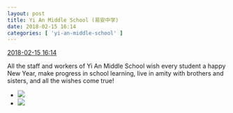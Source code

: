 ```yaml
---
layout: post
title: Yi An Middle School (易安中学)
date: 2018-02-15 16:14
categories: [ 'yi-an-middle-school' ]
---
```


<div class="weibo-info">
  <a href="https://weibo.com/6074218720/G3eS3tdJW">2018-02-15 16:14</a>
</div>

All the staff and workers of Yi An Middle School wish every student a happy New Year, make progress in school learning, live in amity with brothers and sisters, and all the wishes come true!

<!-- more -->

<ul class="weibo-pic-list-1">
  <li class="weibo-pic">
    <a href="https://wx3.sinaimg.cn/mw690/006D4NLGgy1foh75totdaj30qo11rthr.jpg"><img src="https://wx3.sinaimg.cn/thumb150/006D4NLGgy1foh75totdaj30qo11rthr.jpg"/></a>
  </li>
  <li class="weibo-pic">
    <a href="https://wx3.sinaimg.cn/mw690/006D4NLGgy1foh75u8qbxj305f05c74c.jpg"><img src="https://wx3.sinaimg.cn/thumb150/006D4NLGgy1foh75u8qbxj305f05c74c.jpg"/></a>
  </li>
</ul>

